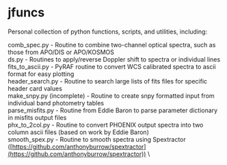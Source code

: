 # jfuncs
Personal collection of python functions, scripts, and utilities, including:

comb_spec.py - Routine to combine two-channel optical spectra, such as those from APO/DIS or APO/KOSMOS \
ds.py - Routines to apply/reverse Doppler shift to spectra or individual lines \
fits_to_ascii.py - PyRAF routine to convert WCS calibrated spectra to ascii format for easy plotting \
header_search.py - Routine to search large lists of fits files for specific header card values \
make_snpy.py (incomplete) - Routine to create snpy formatted input from individual band photometry tables \
parse_misfits.py - Routine from Eddie Baron to parse parameter dictionary in misfits output files \
phx_to_2col.py - Routine to convert PHOENIX output spectra into two column ascii files (based on work by Eddie Baron) \
smooth_spex.py - Routine to smooth spectra using Spextractor ([https://github.com/anthonyburrow/spextractor](https://github.com/anthonyburrow/spextractor)) \ 
